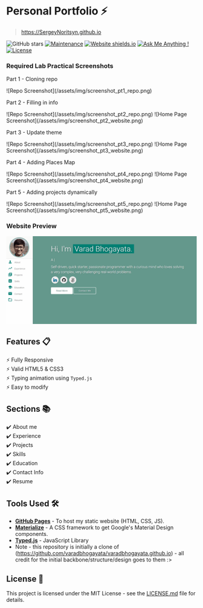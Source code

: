 # Personal Portfolio ⚡️ 
> https://SergeyNoritsyn.github.io

![GitHub stars](https://img.shields.io/github/stars/SergeyNoritsyn/SergeyNoritsyn.github.io) 
[![Maintenance](https://img.shields.io/badge/maintained-yes-green.svg)](https://github.com/SergeyNoritsyn/SergeyNoritsyn.github.io/commits/master)
[![Website shields.io](https://img.shields.io/badge/website-up-yellow)](http://SergeyNoritsyn.github.io/)
[![Ask Me Anything !](https://img.shields.io/badge/ask%20me-linkedin-1abc9c.svg)](https://www.linkedin.com/in/snoritsyn/)
[![License](http://img.shields.io/:license-mit-blue.svg?style=flat-square)](http://badges.mit-license.org)

### Required Lab Practical Screenshots

<p> Part 1 - Cloning repo </p>
![Repo Screenshot](/assets/img/screenshot_pt1_repo.png)

<p> Part 2 - Filling in info </p>
![Repo Screenshot](/assets/img/screenshot_pt2_repo.png)
![Home Page Screenshot](/assets/img/screenshot_pt2_website.png)

<p> Part 3 - Update theme </p>
![Repo Screenshot](/assets/img/screenshot_pt3_repo.png)
![Home Page Screenshot](/assets/img/screenshot_pt3_website.png)

<p> Part 4 - Adding Places Map </p>
![Repo Screenshot](/assets/img/screenshot_pt4_repo.png)
![Home Page Screenshot](/assets/img/screenshot_pt4_website.png)

<p> Part 5 - Adding projects dynamically </p>
![Repo Screenshot](/assets/img/screenshot_pt5_repo.png)
![Home Page Screenshot](/assets/img/screenshot_pt5_website.png)

### Website Preview
<p align="center"> 
  <kbd>
    <a href="https://SergeyNoritsyn.github.io" target="_blank"><img src="examples/preview.gif">
  </a>
  </kbd>
</p>

## Features 📋
⚡️ Fully Responsive\
⚡️ Valid HTML5 & CSS3\
⚡️ Typing animation using `Typed.js`\
⚡️ Easy to modify

## Sections 📚
✔️ About me\
✔️ Experience\
✔️ Projects \
✔️ Skills \
✔️ Education\
✔️ Contact Info\
✔️ Resume

## Tools Used 🛠️
* [<b>GitHub Pages</b>](https://create-react-app.dev/docs/deployment/#github-pages) - To host my static website (HTML, CSS, JS).
* [<b>Materialize</b>](https://materializecss.com/) - A CSS framework to get Google's Material Design components.
* [<b>Typed.js</b>](https://mattboldt.com/demos/typed-js/) - JavaScript Library
* Note - this repository is initially a clone of (https://github.com/varadbhogayata/varadbhogayata.github.io) - all credit for the initial backbone/structure/design goes to them :>

## License 📄
This project is licensed under the MIT License - see the [LICENSE.md](./LICENSE) file for details.
